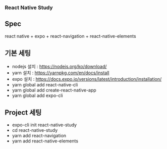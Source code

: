 ### React Native Study


## Spec
react native + expo + react-navigation + react-native-elements


## 기본 세팅
* nodejs 설치 : https://nodejs.org/ko/download/
* yarn 설치 : https://yarnpkg.com/en/docs/install
* expo 설치 : https://docs.expo.io/versions/latest/introduction/installation/
* yarn global add react-native-cli
* yarn global add create-react-native-app
* yarn global add expo-cli


## Project 세팅
* expo-cli init react-native-study
* cd react-native-study
* yarn add react-navigation
* yarn add react-native-elements

